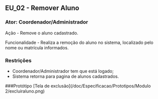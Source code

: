 ## EU_02 - Remover Aluno

### Ator: Coordenador/Administrador

Ação - Remove o aluno cadastrado.

Funcionalidade - Realiza a remoção do aluno no sistema, localizado pelo nome ou matrícula informados.

### Restrições
- Coordenador/Administrador tem que está logado;
- Sistema retorna para pagina de alunos cadastrados.

###Protótipo
[Tela de exclusão](/doc/Especificacao/Prototipos/Modulo 2/excluiraluno.png)
